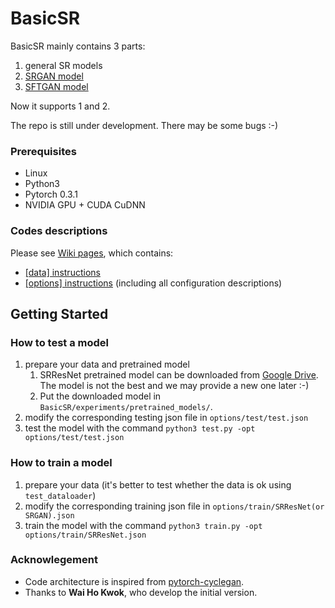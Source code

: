 # BasicSR

BasicSR mainly contains 3 parts:

1. general SR models
1. [SRGAN model](https://arxiv.org/abs/1609.04802)
1. [SFTGAN model](http://mmlab.ie.cuhk.edu.hk/projects/SFTGAN/)

Now it supports 1 and 2.

The repo is still under development. There may be some bugs :-)

<!-- ### Table of Contents
1. [Introduction](#introduction)
1. [Introduction](#introduction)

### Introduction -->

### Prerequisites

- Linux
- Python3
- Pytorch 0.3.1
- NVIDIA GPU + CUDA CuDNN

### Codes descriptions

Please see [Wiki pages](https://github.com/xinntao/BasicSR/wiki), which contains:
- [[data] instructions](https://github.com/xinntao/BasicSR/wiki/%5Bdata%5D-instructions)
- [[options] instructions](https://github.com/xinntao/BasicSR/wiki/%5Boptions%5D-instructions) (including all configuration descriptions)


## Getting Started
### How to test a model
1. prepare your data and pretrained model
    1. SRResNet pretrained model can be downloaded from [Google Drive](https://drive.google.com/file/d/18yHStj3INmQ7AD0JlcyedMJ1ENhoBtUl/view?usp=sharing).
    The model is not the best and we may provide a new one later :-)
    1. Put the downloaded model in `BasicSR/experiments/pretrained_models/`.
1. modify the corresponding testing json file in `options/test/test.json`
1. test the model with the command `python3 test.py -opt options/test/test.json`

### How to train a model
1. prepare your data (it's better to test whether the data is ok using `test_dataloader`)
1. modify the corresponding training json file in `options/train/SRResNet(or SRGAN).json`
1. train the model with the command `python3 train.py -opt options/train/SRResNet.json`

### Acknowlegement

- Code architecture is inspired from [pytorch-cyclegan](https://github.com/junyanz/pytorch-CycleGAN-and-pix2pix).
- Thanks to **Wai Ho Kwok**, who develop the initial version.






